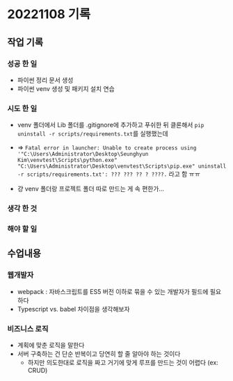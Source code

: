 ﻿# 20221108 기록
## 작업 기록
### 성공 한 일
- 파이썬 정리 문서 생성
- 파이썬 venv 생성 및 패키지 설치 연습

### 시도 한 일
- venv 폴더에서 Lib 폴더를 .gitignore에 추가하고 푸쉬한 뒤 클론해서 `pip uninstall -r scripts/requirements.txt`를 실행했는데
- => `Fatal error in launcher: Unable to create process using '"C:\Users\Administrator\Desktop\Seunghyun Kim\venvtest\Scripts\python.exe"  "C:\Users\Administrator\Desktop\venvtest\Scripts\pip.exe" uninstall -r scripts/requirements.txt': ??? ??? ?? ? ????.` 라고 함 ㅠㅠ

- 걍 venv 폴더랑 프로젝트 폴더 따로 만드는 게 속 편한가... 

### 생각 한 것

### 해야 할 일

## 수업내용
### 웹개발자
- webpack : 자바스크립트를 ES5 버전 이하로 묶을 수 있는 개발자가 필드에 필요하다
- Typescript vs. babel 차이점을 생각해보자

### 비즈니스 로직
- 계획에 맞춘 로직을 말한다
- 서버 구축하는 건 단순 반복이고 당연히 할 줄 알아야 하는 것이다
  - 하지만 의도한대로 로직을 짜고 거기에 맞게 루프를 만드는 것이 어렵다 (ex: CRUD)